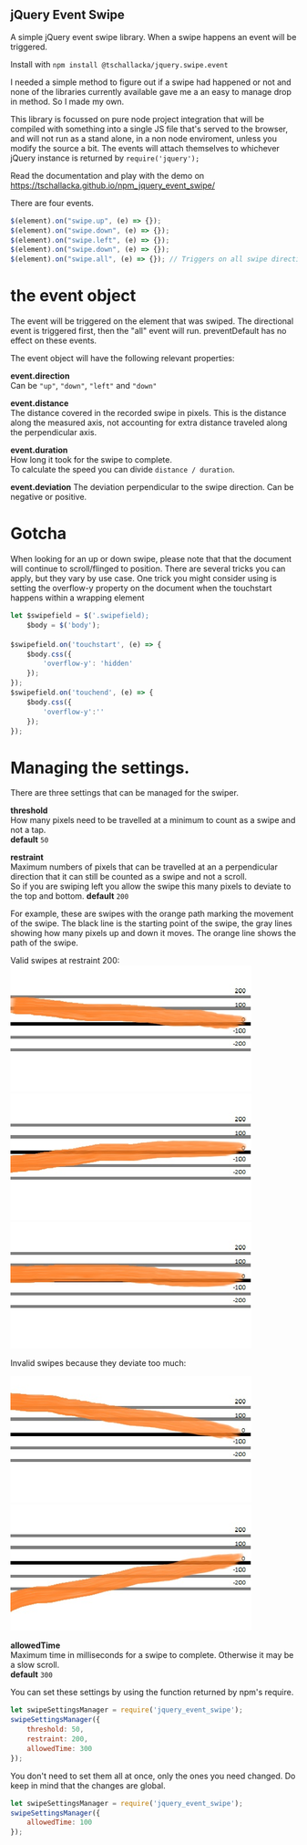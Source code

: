 ## jQuery Event Swipe

A simple jQuery event swipe library. When a swipe happens an event will be triggered.    

Install with `npm install @tschallacka/jquery.swipe.event`  

I needed a simple method to figure out if a swipe had happened or not and none of the libraries currently available gave 
me a an easy to manage drop in method. So I made my own.

This library is focussed on pure node project integration that will be compiled with something into a single JS file that's served to the browser, 
and will not run as a stand alone, in a non node enviroment, unless you modify the source a bit.
The events will attach themselves to whichever jQuery instance is returned by `require('jquery');` 


Read the documentation and play with the demo on https://tschallacka.github.io/npm_jquery_event_swipe/

There are four events.

```javascript
$(element).on("swipe.up", (e) => {});
$(element).on("swipe.down", (e) => {});
$(element).on("swipe.left", (e) => {});
$(element).on("swipe.down", (e) => {});
$(element).on("swipe.all", (e) => {}); // Triggers on all swipe directions
```

# the event object

The event will be triggered on the element that was swiped. The directional event is triggered first, 
then the "all" event will run. preventDefault has no effect on these events.

The event object will have the following relevant properties:

**event.direction**  
Can be `"up"`, `"down"`, `"left"` and `"down"`

**event.distance**  
The distance covered in the recorded swipe in pixels. This is the distance along the measured axis, 
not accounting for extra distance traveled along the perpendicular axis.

**event.duration**  
How long it took for the swipe to complete.   
To calculate the speed you can divide `distance / duration`.

**event.deviation**
The deviation perpendicular to the swipe direction. Can be negative or positive.

# Gotcha

When looking for an up or down swipe, please note that that the document will continue to scroll/flinged to position.
There are several tricks you can apply, but they vary by use case.
One trick you might consider using is setting the overflow-y property on the document when the touchstart happens within a wrapping element

```javascript
let $swipefield = $('.swipefield);
    $body = $('body');
	
$swipefield.on('touchstart', (e) => {
	$body.css({
		'overflow-y': 'hidden'
	});
});
$swipefield.on('touchend', (e) => {
	$body.css({
		'overflow-y':''
	});
});
```

# Managing the settings.

There are three settings that can be managed for the swiper.

**threshold**   
How many pixels need to be travelled at a minimum to count as a swipe and not a tap.  
**default** `50`

**restraint**   
Maximum numbers of pixels that can be travelled at an a perpendicular direction that it can still be counted as a swipe and not a scroll.  
So if you are swiping left you allow the swipe this many pixels to deviate to the top and bottom.
**default**  `200`

For example, these are swipes with the orange path marking the movement of the swipe. The black line is the starting point
of the swipe, the gray lines showing how many pixels up and down it moves. The orange line shows the path of the swipe.

Valid swipes at restraint 200:  
![deviation to the top, valid](demo/img/swipe1.jpg)   
![deviation to the bottom, valid](demo/img/swipe2.jpg)    
![deviation relatively straight, valid](demo/img/swipe3.jpg)    

Invalid swipes because they deviate too much:

![deviation to the top, invalid](demo/img/notswipe1.jpg)   
![deviation to the bottom, invalid](demo/img/notswipe2.jpg)    

**allowedTime**  
Maximum time in milliseconds for a swipe to complete. Otherwise it may be a slow scroll.  
**default**  `300`

You can set these settings by using the function returned by npm's require.

```javascript
let swipeSettingsManager = require('jquery_event_swipe');
swipeSettingsManager({
	threshold: 50,
	restraint: 200,
	allowedTime: 300
});
```

You don't need to set them all at once, only the ones you need changed. Do keep in mind that the changes are global.

```javascript
let swipeSettingsManager = require('jquery_event_swipe');
swipeSettingsManager({
	allowedTime: 100
});
```

